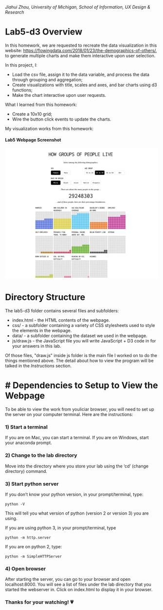 *Jiahui Zhou, University of Michigan, School of Information, UX Design & Research*

# Lab5-d3 Overview
In this homework, we are requested to recreate the data visualization in this website: https://flowingdata.com/2018/01/23/the-demographics-of-others/, to generate multiple charts and make them interactive upon user selection.

In this project, I:
* Load the csv file, assign it to the data variable, and process the data through grouping and aggregation;
* Create visualizations with title, scales and axes, and bar charts using d3 functions;
* Make the chart interactive upon user requests.

What I learned from this homework:
* Create a 10x10 grid;
* Wire the button click events to update the charts.

My visualization works from this homework:
#### Lab5 Webpage Screenshot
![lab5](lab5.png?raw=true "Lab5 Webpage Screenshot")

# Directory Structure
The lab5-d3 folder contains several files and subfolders:
* index.html - the HTML contents of the webpage.
* css/ - a subfolder containing a variety of CSS stylesheets used to style the elements in the webpage.
* data/ - a subfolder containing the dataset we used in the webpage.
* js/draw.js - the JavaScript file you will write JavaScript + D3 code in for your answers in this lab.

Of those files, "draw.js" inside js folder is the main file I worked on to do the things mentioned above.
The detail about how to view the program will be talked in the *Instructions* section.

# # Dependencies to Setup to View the Webpage
To be able to view the work from youliciar browser, you will need to set up the server on your computer terminal. Here are the instructions:

### 1) Start a terminal
If you are on Mac, you can start a terminal. 
If you are on Windows, start your anaconda prompt.

### 2) Change to the lab directory
Move into the directory where you store your lab using the ‘cd’ (change directory) command.

### 3) Start python server
If you don’t know your python version, in your prompt/terminal, type:

`python -V`

This will tell you what version of python (version 2 or version 3) you are using.

If you are using python 3, in your prompt/terminal, type 

`python -m http.server`

If you are on python 2, type:

`python -m SimpleHTTPServer`
 
### 4) Open browser 
After starting the server, you can go to your browser and open localhost:8000. You will see a list of files under the lab directory that you started the webserver in. Click on index.html to display it in your browser.

### Thanks for your watching! 💗
